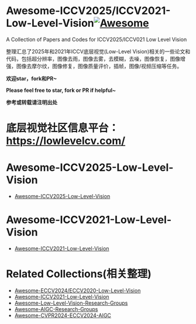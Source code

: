 # Awesome-ICCV2025/ICCV2021-Low-Level-Vision[![Awesome](https://cdn.rawgit.com/sindresorhus/awesome/d7305f38d29fed78fa85652e3a63e154dd8e8829/media/badge.svg)](https://github.com/sindresorhus/awesome)

A Collection of Papers and Codes for ICCV2025/ICCV021 Low Level Vision

整理汇总了2025年和2021年ICCV底层视觉(Low-Level Vision)相关的一些论文和代码，包括超分辨率，图像去雨，图像去雾，去模糊，去噪，图像恢复，图像增强，图像去摩尔纹，图像修复，图像质量评价，插帧，图像/视频压缩等任务。

**欢迎star，fork和PR~**

**Please feel free to star, fork or PR if helpful~**

**参考或转载请注明出处**

# 底层视觉社区信息平台：https://lowlevelcv.com/

# Awesome-ICCV2025-Low-Level-Vision
- [Awesome-ICCV2025-Low-Level-Vision](https://github.com/Kobaayyy/Awesome-ICCV2025-ICCV2021-Low-Level-Vision/blob/main/ICCV2025.md)
# Awesome-ICCV2021-Low-Level-Vision
- [Awesome-ICCV2021-Low-Level-Vision](https://github.com/Kobaayyy/Awesome-ICCV2025-ICCV2021-Low-Level-Vision/blob/main/ICCV2021.md)


# Related Collections(相关整理)
- [Awesome-ECCV2024/ECCV2020-Low-Level-Vision](https://github.com/Kobaayyy/Awesome-ECCV2024-ECCV2020-Low-Level-Vision)
- [Awesome-ICCV2021-Low-Level-Vision](https://github.com/Kobaayyy/Awesome-ICCV2021-Low-Level-Vision)
- [Awesome-Low-Level-Vision-Research-Groups](https://github.com/Kobaayyy/Awesome-Low-Level-Vision-Research-Groups)
- [Awesome-AIGC-Research-Groups](https://github.com/Kobaayyy/Awesome-AIGC-Research-Groups)
- [Awesome-CVPR2024-ECCV2024-AIGC](https://github.com/Kobaayyy/Awesome-CVPR2024-ECCV2024-AIGC)
